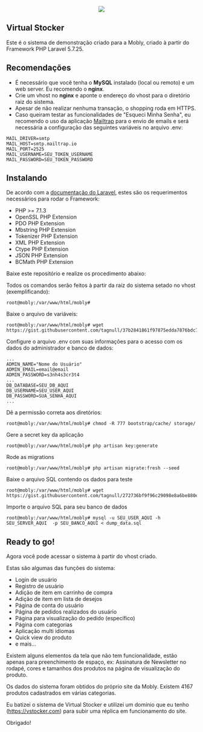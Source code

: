 <p align="center"><img src="https://vstocker.com/assets/images/logos/vstocker_black.png"></p>

## Virtual Stocker
Este é o sistema de demonstração criado para a Mobly, criado à partir do Framework PHP Laravel 5.7.25.


## Recomendações
* É necessário que você tenha o **MySQL** instalado (local ou remoto) e um web server. Eu recomendo o **nginx**.
* Crie um vhost no **nginx** e aponte o endereço do vhost para o diretório raiz do sistema.
* Apesar de não realizar nenhuma transação, o shopping roda em HTTPS.
* Caso queiram testar as funcionalidades de "Esqueci Minha Senha", eu recomendo o uso da aplicação [Mailtrap](https://mailtrap.io) para o envio de emails e será necessária a configuração das seguintes variáveis no arquivo .env:
```
MAIL_DRIVER=smtp
MAIL_HOST=smtp.mailtrap.io
MAIL_PORT=2525
MAIL_USERNAME=SEU_TOKEN_USERNAME
MAIL_PASSWORD=SEU_TOKEN_PASSWORD
```

## Instalando
De acordo com a [documentação do Laravel](https://laravel.com/docs), estes são os requerimentos necessários para rodar o Framework:
* PHP >= 7.1.3
* OpenSSL PHP Extension
* PDO PHP Extension
* Mbstring PHP Extension
* Tokenizer PHP Extension
* XML PHP Extension
* Ctype PHP Extension
* JSON PHP Extension
* BCMath PHP Extension

Baixe este repositório e realize os procedimento abaixo:

Todos os comandos serão feitos à partir da raíz do sistema setado no vhost (exemplificando):
```
root@mobly:/var/www/html/mobly#
```

Baixe o arquivo de variáveis:
```
root@mobly:/var/www/html/mobly# wget https://gist.githubusercontent.com/tagnull/37b2841861f97875edda7876bdc7aa90/raw/bd997fae3e9f0fdb786c0cc4c9a859174a05a511/.env
```

Configure o arquivo .env com suas informações para o acesso com os dados do administrador e banco de dados:
```
...
ADMIN_NAME="Nome do Usuário"
ADMIN_EMAIL=email@email
ADMIN_PASSWORD=s3nh4s3cr3t4
...
DB_DATABASE=SEU_DB_AQUI
DB_USERNAME=SEU_USER_AQUI
DB_PASSWORD=SUA_SENHA_AQUI
...
```

Dê a permissão correta aos diretórios:
```
root@mobly:/var/www/html/mobly# chmod -R 777 bootstrap/cache/ storage/
```

Gere a secret key da aplicação
```
root@mobly:/var/www/html/mobly# php artisan key:generate
```

Rode as migrations
```
root@mobly:/var/www/html/mobly# php artisan migrate:fresh --seed
```

Baixe o arquivo SQL contendo os dados para teste
```
root@mobly:/var/www/html/mobly# wget https://gist.githubusercontent.com/tagnull/272736bf9f96c29098e8a6be880ea87c/raw/d9af008744ba7ac43695dd82e782209969eb2446/dump_data.sql
```

Importe o arquivo SQL para seu banco de dados
```
root@mobly:/var/www/html/mobly# mysql -u SEU_USER_AQUI -h SEU_SERVER_AQUI  -p SEU_BANCO_AQUI < dump_data.sql
```

## Ready to go!
Agora você pode acessar o sistema à partir do vhost criado.

Estas são algumas das funções do sistema:
* Login de usuário
* Registro de usuário
* Adição de item em carrinho de compra
* Adição de item em lista de desejos
* Página de conta do usuário
* Página de pedidos realizados do usuário
* Página para visualização do pedido (específico)
* Página com categorias
* Aplicação multi idiomas
* Quick view do produto
* e mais...

Existem alguns elementos da tela que não tem funcionalidade, estão apenas para preenchimento de espaço, ex: Assinatura de Newsletter no rodapé, cores e tamanhos dos produtos na página de visualização do produto.

Os dados do sistema foram obtidos do próprio site da Mobly. Existem 4167 produtos cadastrados em várias categorias.

Eu batizei o sistema de Virtual Stocker e utilizei um domínio que eu tenho (https://vstocker.com) para subir uma réplica em funcionamento do site.

Obrigado!
